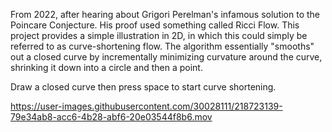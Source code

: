 From 2022, after hearing about Grigori Perelman's infamous solution to the Poincare Conjecture. His proof used something called Ricci Flow. This project provides a simple illustration in 2D, in which this could simply be referred to as curve-shortening flow. The algorithm essentially "smooths" out a closed curve by incrementally minimizing curvature around the curve, shrinking it down into a circle and then a point. 

Draw a closed curve then press space to start curve shortening. 

https://user-images.githubusercontent.com/30028111/218723139-79e34ab8-acc6-4b28-abf6-20e03544f8b6.mov
